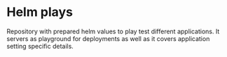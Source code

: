 # Helm plays

Repository with prepared helm values to play test different applications. It servers as playground for deployments as well as it covers application setting specific details.
